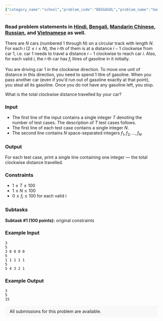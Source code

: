 ```yaml
---
{"category_name":"school","problem_code":"BEGGASOL","problem_name":"Gasoline Introduction","problemComponents":{"constraints":"","constraintsState":false,"subtasks":"","subtasksState":false,"inputFormat":"","inputFormatState":false,"outputFormat":"","outputFormatState":false,"sampleTestCases":{"0":{"id":1,"input":"3\r\n5\r\n3 0 0 0 0\r\n5\r\n1 1 1 1 1\r\n5\r\n5 4 3 2 1","output":"3\r\n5\r\n15","explanation":"","isDeleted":false}}},"video_editorial_url":"https://youtu.be/YHT48B1d2DU","languages_supported":{"0":"CPP14","1":"C","2":"JAVA","3":"PYTH 3.6","4":"CPP17","5":"PYTH","6":"PYP3","7":"CS2","8":"ADA","9":"PYPY","10":"TEXT","11":"PAS fpc","12":"NODEJS","13":"RUBY","14":"PHP","15":"GO","16":"HASK","17":"TCL","18":"PERL","19":"SCALA","20":"LUA","21":"kotlin","22":"BASH","23":"JS","24":"LISP sbcl","25":"rust","26":"PAS gpc","27":"BF","28":"CLOJ","29":"R","30":"D","31":"CAML","32":"FORT","33":"ASM","34":"swift","35":"FS","36":"WSPC","37":"LISP clisp","38":"SQL","39":"SCM guile","40":"PERL6","41":"ERL","42":"CLPS","43":"ICK","44":"NICE","45":"PRLG","46":"ICON","47":"COB","48":"SCM chicken","49":"PIKE","50":"SCM qobi","51":"ST","52":"SQLQ","53":"NEM"},"max_timelimit":1,"source_sizelimit":50000,"problem_author":"ildar_adm","problem_tester":"","date_added":"27-11-2020","tags":{"0":"cakewalk","1":"ildar_adm","2":"implementation","3":"ltime90"},"problem_difficulty_level":"Cakewalk","best_tag":"","editorial_url":"https://discuss.codechef.com/problems/BEGGASOL","time":{"view_start_date":1104528600,"submit_start_date":1104528600,"visible_start_date":1104528600,"end_date":1735669800},"is_direct_submittable":false,"problemDiscussURL":"https://discuss.codechef.com/search?q=BEGGASOL","is_proctored":false,"visitedContests":{},"layout":"problem"}
---
```

### Read problem statements in [Hindi](https://www.codechef.com/download/translated/LTIME90/hindi/BEGGASOL.pdf), [Bengali](https://www.codechef.com/download/translated/LTIME90/bengali/BEGGASOL.pdf), [Mandarin Chinese](https://www.codechef.com/download/translated/LTIME90/mandarin/BEGGASOL.pdf), [Russian](https://www.codechef.com/download/translated/LTIME90/russian/BEGGASOL.pdf), and [Vietnamese](https://www.codechef.com/download/translated/LTIME90/vietnamese/BEGGASOL.pdf) as well.

There are $N$ cars (numbered $1$ through $N$) on a circular track with length $N$. For each $i$ ($2 \le i \le N$), the $i$-th of them is at a distance $i-1$ clockwise from car $1$, i.e. car $1$ needs to travel a distance $i-1$ clockwise to reach car $i$. Also, for each valid $i$, the $i$-th car has $f_i$ litres of gasoline in it initially.

You are driving car $1$ in the clockwise direction. To move one unit of distance in this direction, you need to spend $1$ litre of gasoline. When you pass another car (even if you'd run out of gasoline exactly at that point), you steal all its gasoline. Once you do not have any gasoline left, you stop.

What is the total clockwise distance travelled by your car? 

### Input
- The first line of the input contains a single integer $T$ denoting the number of test cases. The description of $T$ test cases follows.
- The first line of each test case contains a single integer $N$.
- The second line contains $N$ space-separated integers $f_1, f_2, \ldots, f_N$.

### Output
For each test case, print a single line containing one integer ― the total clockwise distance travelled.

### Constraints
- $1 \le T \le 100$
- $1 \le N \le 100$
- $0 \le f_i \le 100$ for each valid $i$

### Subtasks
**Subtask #1 (100 points):** original constraints

### Example Input
```
3
5
3 0 0 0 0
5
1 1 1 1 1
5
5 4 3 2 1
```

### Example Output
```
3
5
15
```

<aside style='background: #f8f8f8;padding: 10px 15px;'><div>All submissions for this problem are available.</div></aside>